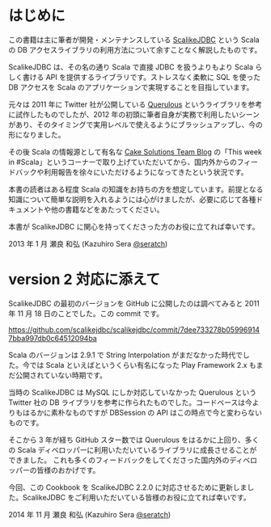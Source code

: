# はじめに

この書籍は主に筆者が開発・メンテナンスしている [ScalikeJDBC](https://github.com/scalikejdbc/scalikejdbc) という Scala の DB アクセスライブラリの利用方法について余すことなく解説したものです。

ScalikeJDBC は、その名の通り Scala で直接 JDBC を扱うよりもより Scala らしく書ける API を提供するライブラリです。ストレスなく柔軟に SQL を使った DB アクセスを Scala のアプリケーションで実現することを目指しています。

元々は 2011 年に Twitter 社が公開している [Querulous](https://github.com/twitter/querulous) というライブラリを参考に試作したものでしたが、2012 年の初頭に筆者自身が実務で利用したいシーンがあり、そのタイミングで実用レベルで使えるようにブラッシュアップし、今の形になりました。

その後 Scala の情報源として有名な [Cake Solutions Team Blog](http://www.cakesolutions.net/teamblogs/) の「This week in #Scala」というコーナーで取り上げていただいてから、国内外からのフィードバックや利用報告を徐々にいただけるようになってきたという状況です。

本書の読者はある程度 Scala の知識をお持ちの方を想定しています。前提となる知識について簡単な説明を入れるようには心がけましたが、必要に応じて各種ドキュメントや他の書籍などをあたってください。

本書が ScalikeJDBC に関心を持ってくださった方のお役に立てれば幸いです。

2013 年 1 月 瀬良 和弘 (Kazuhiro Sera [@seratch](http://seratch.net/))


# version 2 対応に添えて

ScalikeJDBC の最初のバージョンを GitHub に公開したのは調べてみると 2011 年 11 月 18 日のことでした。この commit です。

https://github.com/scalikejdbc/scalikejdbc/commit/7dee733278b059969147bba997db0c64512094ba

Scala のバージョンは 2.9.1 で String Interpolation がまだなかった時代でした。今では Scala といえばというくらい有名になった Play Framework 2.x もまだ公開されていない時期です。

当時の ScalikeJDBC は MySQL にしか対応していなかった Querulous という Twitter 社の DB ライブラリを参考に作られたものでした。コードベースは今よりもはるかに素朴なものですが DBSession の API はこの時点で今と変わらないものです。

そこから 3 年が経ち GitHub スター数では Querulous をはるかに上回り、多くの Scala ディベロッパーに利用いただいているライブラリに成長させることができました。
これも多くのフィードバックをしてくださった国内外のディベロッパーの皆様のおかげです。

今回、この Cookbook を ScalikeJDBC 2.2.0 に対応させるために更新しました。ScalikeJDBC をご利用いただいている皆様のお役に立てれば幸いです。

2014 年 11 月 瀬良 和弘 (Kazuhiro Sera [@seratch](http://seratch.net/))

